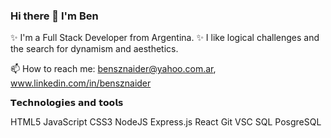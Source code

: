 ### Hi there 👋 I'm Ben

✨ I'm a Full Stack Developer from Argentina.
✨ I like logical challenges and the search for dynamism and aesthetics.

📫 How to reach me: bensznaider@yahoo.com.ar, www.linkedin.com/in/bensznaider

𝗧𝗲𝗰𝗵𝗻𝗼𝗹𝗼𝗴𝗶𝗲𝘀 𝗮𝗻𝗱 𝘁𝗼𝗼𝗹𝘀

HTML5 JavaScript CSS3 NodeJS Express.js React Git VSC SQL PosgreSQL
